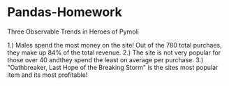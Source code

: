# Pandas-Homework

Three Observable Trends in Heroes of Pymoli

1.) Males spend the most money on the site! Out of the 780 total purchaes, they make up 84% of the total revenue.
2.) The site is not very popular for those over 40 andthey spend the least on average per purchase. 
3.) "Oathbreaker, Last Hope of the Breaking Storm" is the sites most popular item and its most profitable!
